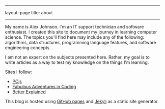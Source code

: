 ___
layout: page
title: about
___

My name is Alex Johnson. I'm an IT support technician and software enthusiast. I created this site to document my journey in learning computer science. The topics you'll find here may include any of the following: algorithms, data structures, programming language features, and software engineering concepts.

I am not an expert on the subjects presented here. Rather, my goal is to write articles as a way to test my knowledge on the things I'm learning.

Sites I follow:

- [PCjs](https://www.pcjs.org/)
- [Fabulous Adventures in Coding](https://ericlippert.com/)
- [Better Explained](https://betterexplained.com/)

This blog is hosted using [GitHub pages](https://docs.github.com/en/pages) and [Jekyll](https://jekyllrb.com/) as a static site generator. 